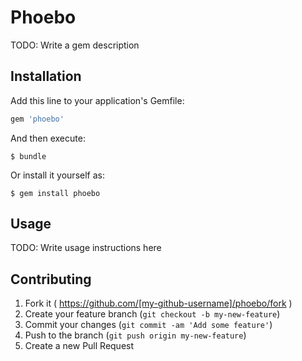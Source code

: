 # Phoebo

TODO: Write a gem description

## Installation

Add this line to your application's Gemfile:

```ruby
gem 'phoebo'
```

And then execute:

    $ bundle

Or install it yourself as:

    $ gem install phoebo

## Usage

TODO: Write usage instructions here

## Contributing

1. Fork it ( https://github.com/[my-github-username]/phoebo/fork )
2. Create your feature branch (`git checkout -b my-new-feature`)
3. Commit your changes (`git commit -am 'Add some feature'`)
4. Push to the branch (`git push origin my-new-feature`)
5. Create a new Pull Request
